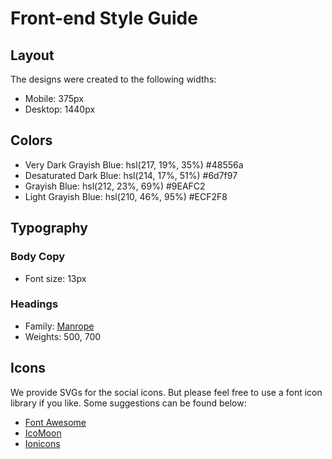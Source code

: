 # Front-end Style Guide

## Layout

The designs were created to the following widths:

- Mobile: 375px
- Desktop: 1440px

## Colors

- Very Dark Grayish Blue: hsl(217, 19%, 35%)    	#48556a
- Desaturated Dark Blue: hsl(214, 17%, 51%)     	#6d7f97
- Grayish Blue: hsl(212, 23%, 69%)                  #9EAFC2
- Light Grayish Blue: hsl(210, 46%, 95%)            #ECF2F8

## Typography

### Body Copy

- Font size: 13px

### Headings

- Family: [Manrope](https://fonts.google.com/specimen/Manrope)
- Weights: 500, 700

## Icons

We provide SVGs for the social icons. But please feel free to use a font icon library if you like. Some suggestions can be found below:

- [Font Awesome](https://fontawesome.com)
- [IcoMoon](https://icomoon.io)
- [Ionicons](https://ionicons.com)